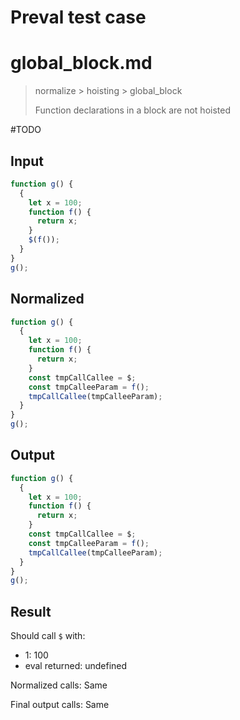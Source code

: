 # Preval test case

# global_block.md

> normalize > hoisting > global_block
>
> Function declarations in a block are not hoisted

#TODO

## Input

`````js filename=intro
function g() {
  {
    let x = 100;  
    function f() {
      return x;
    }
    $(f());
  }
}
g();
`````

## Normalized

`````js filename=intro
function g() {
  {
    let x = 100;
    function f() {
      return x;
    }
    const tmpCallCallee = $;
    const tmpCalleeParam = f();
    tmpCallCallee(tmpCalleeParam);
  }
}
g();
`````

## Output

`````js filename=intro
function g() {
  {
    let x = 100;
    function f() {
      return x;
    }
    const tmpCallCallee = $;
    const tmpCalleeParam = f();
    tmpCallCallee(tmpCalleeParam);
  }
}
g();
`````

## Result

Should call `$` with:
 - 1: 100
 - eval returned: undefined

Normalized calls: Same

Final output calls: Same
